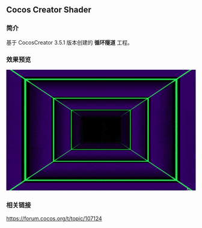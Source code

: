 ## Cocos Creator Shader

### 简介
基于 CocosCreator 3.5.1 版本创建的 **循环隧道** 工程。

### 效果预览
![image](../../../gif/202206/2022060203.gif)

### 相关链接
https://forum.cocos.org/t/topic/107124